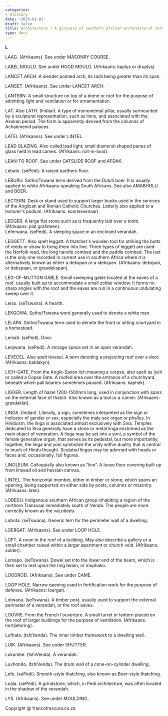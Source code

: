 ```yaml
---
categories:
- Glossary
date: '2025-01-01'
draft: false
title: Architecture | A glossary of southern african architectural terms
type: docs
---
```


**L**

LAAG. (Afrikaans). See under MASONRY COURSE.

LABEL MOULD. See under HOOD MOULD. (Afrikaans: kaplys or druplys).

LANCET ARCH. A slender pointed arch, its radii being greater than its span.

LANSET. (Afrikaans). See under LANCET ARCH.

LANTERN. A small structure on top of a dome or roof for the purpose of admitting light and ventilation or for ornamentation.

LAT. Also LATH. (Indian). A type of monumental pillar, usually surmounted by a sculptural representation, such as lions, and associated with the Asokan period. The form is apparently derived from the columns of Achaemenid palaces. 

LATEI. (Afrikaans). See under LINTEL.

LEAD GLAZING. Also called lead light; small diamond-shaped panes of glass held in lead cames. (Afrikaans: ruit-in-lood).

LEAN-TO ROOF. See under CATSLIDE ROOF and AFDAK.

Lebato. (sePedi). A raised earthern floor.

LEBURU. Sotho/Tswana term derived from the Dutch boer. It is usually applied to white Afrikaans-speaking South Africans. See also AMABHULU and BOER.

LECTERN. Desk or stand used to support larger books used in the services of the Anglican and Roman Catholic Churches. Latterly also applied to a lecturer's podium. (Afrikaans: koorlessenaar).

LEDGER. A large flat stone such as is frequently laid over a tomb. (Afrikaans: plat grafsteen).  
Leferwana. (sePedi). A sleeping space in an enclosed verandah.

LEGGETT. Also spelt leggatt. A thatcher's wooden tool for striking the butts of reeds or straw to bring them into line. Three types of leggett are used: the Norfolk reed, the long handle combed and the paddle combed. The last is the only one recorded in current use in southern Africa where it is alternatively known as either a dekspan or a idekspan. (Afrikaans: dekspan, or dekspaan, or grasdekspan).

LEG-OF-MUTTON GABLE. Small sweeping gable located at the eaves of a roof, usually built up to accommodate a small zolder window. It forms no sharp angles with the roof and the eaves are run in a continuous undulating sweep over it.

Leiso. (seTswana). A hearth.

LEKGOWA. Sotho/Tswana word generally used to denote a white man.

LELAPA. Sotho/Tswana term used to denote the front or sitting courtyard in a homestead.

Lemati. (sePedi). Door.

Leojwana. (sePedi). A storage space set in an open verandah.

LEVECEL. Also spelt levesel. A term denoting a projecting roof over a door. (Afrikaans: baldakyn).

LICH-GATE. From the Anglo-Saxon lich meaning a corpse, also spelt as lych or called a Copse Gate. A roofed area over the entrance of a churchyard, beneath which pall bearers sometimes paused. (Afrikaans: kaphek).

LIGGER. Length of hazel 1200-1500mm long, used in conjunction with spars on the external face of thatch. Also known as a tool or a runner. (Afrikaans: grasdaklat).

LINGA. (Indian). Literally, a sign, sometimes interpreted as the sign or indicator of gender or sex, especially the male sex organ or phallus. In Hinduism, the linga is associated almost exclusively with Siva. Temples dedicated to Siva generally have a stone or metal linga enshrined as the main object of veneration. A linga may be set into a yoni, a symbol of the female generative organ, that serves as its pedestal, but more importantly, together, the linga and yoni symbolize the unity within duality that is central to much of Hindu thought. Sculpted lingas may be adorned with heads or faces and, occasionally, full figures.

LINOLEUM. Colloquially also known as “lino”. A loose floor covering built up from linseed oil and hessian canvas.

LINTEL. The horizontal member, either in timber or stone, which spans an opening, being supported on either side by posts, columns or masonry. (Afrikaans: latei).

LOBEDU. Indigenous southern African group inhabiting a region of the northern Transvaal immediately south of Venda. The people are more correctly known as the vaLobedu.

Lobota. (seTswana). Generic tern for the perimeter wall of a dwelling.

LOERGAT. (Afrikaans). See under LOOP HOLE.

LOFT. A room in the roof of a building. May also describe a gallery or a small chamber raised within a larger apartment or church void. (Afrikaans: solder).

Lomapo. (seTswana). Dowel set into the lower end of the beam, which is then set to rest upon the ring beam, or mophako.

LOODROEI. (Afrikaans). See under CAME.

LOOP HOLE. Narrow opening used in fortification work for the purpose of defense. (Afrikaans: loergat).

Lotwana. (seTswana). A timber post, usually used to support the external perimeter of a verandah, or the roof eaves.

LOUVRE. From the French l'ouverture. A small turret or lantern placed on the roof of larger buildings for the purpose of ventilation. (Afrikaans: hortjietoring).

Lufhata. (tshiVenda). The inner timber framework to a dwelling wall.

LUIK. (Afrikaans). See under SHUTTER.

Lukumbe. (tshiVenda). A verandah.

Luvhondo. (tshiVenda). The drum wall of a cone-on-cylinder dwelling.

Lefe. (sePedi). Smooth-style thatching, also known as Boer-style thatching.

Loala. (sePedi). A grindstone, which, in Pedi architecture, was often located in the shadow of the verandah.

LYS. (Afrikaans). See under MOULDING.

Copyright @ francofrescura.co.za